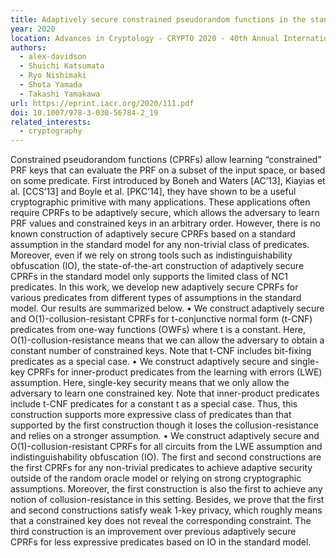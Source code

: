 ```yaml
---
title: Adaptively secure constrained pseudorandom functions in the standard model
year: 2020
location: Advances in Cryptology - CRYPTO 2020 - 40th Annual International Cryptology Conference, vol 12170, pp. 559-589. Springer, Cham, 2020.
authors:
  - alex-davidson
  - Shuichi Katsumata
  - Ryo Nishimaki
  - Shota Yamada
  - Takashi Yamakawa
url: https://eprint.iacr.org/2020/111.pdf
doi: 10.1007/978-3-030-56784-2_19
related_interests:
  - cryptography
---
```


Constrained pseudorandom functions (CPRFs) allow learning “constrained” PRF keys that can evaluate the PRF on a subset of the input space, or based on some predicate. First introduced by Boneh and Waters [AC’13], Kiayias et al. [CCS’13] and Boyle et al. [PKC’14], they have shown to be a useful cryptographic primitive with many applications. These applications often require CPRFs to be adaptively secure, which allows the adversary to learn PRF values and constrained keys in an arbitrary order. However, there is no known construction of adaptively secure CPRFs based on a standard assumption in the standard model for any non-trivial class of predicates. Moreover, even if we rely on strong tools such as indistinguishability obfuscation (IO), the state-of-the-art construction of adaptively secure CPRFs in the standard model only supports the limited class of NC1 predicates.
In this work, we develop new adaptively secure CPRFs for various predicates from different types of assumptions in the standard model. Our results are summarized below.
• We construct adaptively secure and O(1)-collusion-resistant CPRFs for t-conjunctive normal form (t-CNF) predicates from one-way functions (OWFs) where t is a constant. Here, O(1)-collusion-resistance means that we can allow the adversary to obtain a constant number of constrained keys. Note that t-CNF includes bit-fixing predicates as a special case.
• We construct adaptively secure and single-key CPRFs for inner-product predicates from the learning with errors (LWE) assumption. Here, single-key security means that we only allow the adversary to learn one constrained key. Note that inner-product predicates include t-CNF predicates for a constant t as a special case. Thus, this construction supports more expressive class of predicates than that supported by the first construction though it loses the collusion-resistance and relies on a stronger assumption.
• We construct adaptively secure and O(1)-collusion-resistant CPRFs for all circuits from the LWE assumption and indistinguishability obfuscation (IO). The first and second constructions are the first CPRFs for any non-trivial predicates to achieve adaptive security outside of the random oracle model or relying on strong cryptographic assumptions. Moreover, the first construction is also the first to achieve any notion of collusion-resistance in this setting. Besides, we prove that the first and second constructions satisfy weak 1-key privacy, which roughly means that a constrained key does not reveal the corresponding constraint. The third construction is an improvement over previous adaptively secure CPRFs for less expressive predicates based on IO in the standard model.
